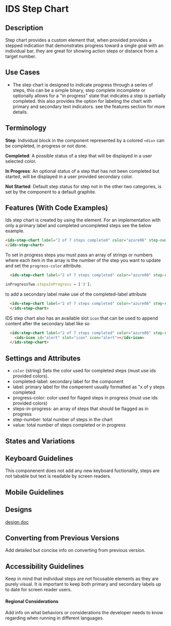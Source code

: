 # IDS Step Chart

## Description

Step chart provides a custom element <ids-step-chart></ids-step-chart> that, when provided provides a stepped indication that demonstrates progress toward a single goal with an individual bar, they are great for showing action steps or distance from a target number.

## Use Cases

- The step chart is designed to indicate progress through a series of steps, this can be a simple binary, step complete incomplete or optionally allows for a "in progress" state that indicates a step is partially completed. this also provides the option for labeling the chart with primary and secondary text indicators. see the features section for more details.

## Terminology

**Step**: Individual block in the component represented by a colored `<div>` can be completed, in progress or not done.

**Completed**: A possible status of a step that will be displayed in a user selected color.

**In Progress**: An optional status of a step that has not been completed but started, will be displayed in a user provided secondary color.

**Not Started**: Default step status for step not in the other two categories, is set by the component to a default graphite.

## Features (With Code Examples)

Ids step chart is created by using the <ids-step-chart> element.
For an implementation with only a primary label and completed uncompleted steps see the below example.

```html
<ids-step-chart label="2 of 7 steps completed" color="azure06" step-number="7" value="2">
</ids-step-chart>
```

To set in progress steps you must pass an array of strings or numbers where each item in the array is the number of the step you want to update and set the `progress-color` attribute.
```html
  <ids-step-chart label="2 of 7 steps completed" color="azure06" step-number="7" value="3" completed-label="5 days overdue" progress-color="ruby02">
```

```js
inProgressTwo.stepsInProgress = ['3'];
```

to add a secondary label make use of the completed-label attribute

```html
  <ids-step-chart label="2 of 7 steps completed" color="azure06" step-number="7" value="2" completed-label="5 days remaining">
  </ids-step-chart>
```
IDS step chart also has an available slot `icon` that can be used to append content after the secondary label like so

```html
  <ids-step-chart label="2 of 7 steps completed" color="azure06" step-number="7" value="3" completed-label="5 days overdue" progress-color="ruby02">
    <ids-icon id="alert" slot="icon" icon="alert"></ids-icon>
  </ids-step-chart>
```


## Settings and Attributes

  - `color` {string} Sets the color used for completed steps (must use ids provided colors).
  - completed-label: secondary label for the component
  - label: primary label for the compenent usually formatted as "x of y steps completed
  - progress-color: color used for flaged steps in progress (must use ids provided colors)
  - steps-in-progress: an array of steps that should be flagged as in progress
  - step-number: total number of steps in the chart
  - value: total number of steps completed or in progress

## States and Variations

## Keyboard Guidelines

This componenent does not add any new keyboard fuctionality, steps are not tabable but text is readable by screen readers.

## Mobile Guidelines

## Designs

[design doc](https://www.figma.com/file/yaJ8mJrqRRej8oTsd6iT8P/IDS-(SoHo)-Component-Library-v4.5?node-id=760%3A771)

## Converting from Previous Versions

Add detailed but concise info on converting from previous version.

## Accessibility Guidelines

Keep in mind that individual steps are not focusable elements as they are purely visual. It is important to keep both primary and secondary labels up to date for screen reader users.


#### Regional Considerations

Add info on what behaviors or considerations the developer needs to know regarding when running in different languages.
